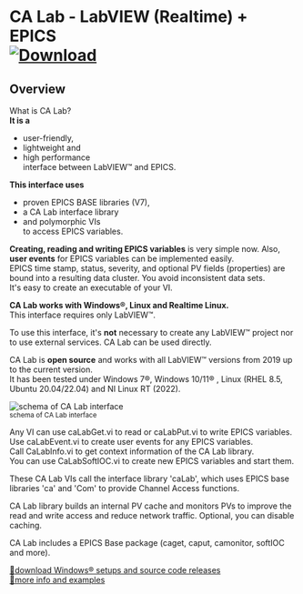 # CA Lab - LabVIEW (Realtime) + EPICS</br>[![Download](https://github-production-user-asset-6210df.s3.amazonaws.com/17197773/256530946-ddda9486-4d74-4e74-b729-1843c2a9ea0d.png "Download")](https://github.com/epics-extensions/CALab/releases "Download")


## Overview

What is CA Lab?<br/>
**It is a**<br/>
- user-friendly,<br/>
- lightweight and<br/>
- high performance<br/>interface between LabVIEW™ and EPICS.<br/>

**This interface uses**<br/>
- proven EPICS BASE libraries (V7),<br/>
- a CA Lab interface library<br/>
- and polymorphic VIs<br/>
to access EPICS variables.

**Creating, reading and writing EPICS variables** is very simple now. Also, **user events** for EPICS variables can be implemented easily.<br/>
EPICS time stamp, status, severity, and optional PV fields (properties) are bound into a resulting data cluster. You avoid inconsistent data sets.<br/>
It's easy to create an executable of your VI.

**CA Lab works with Windows®, Linux and Realtime Linux.**<br/>
This interface requires only LabVIEW™.

To use this interface, it's **not** necessary to create any LabVIEW™ project nor to use external services. CA Lab can be used directly.

CA Lab is **open source** and works with all LabVIEW™ versions from 2019 up to the current version.<br/>
It has been tested under Windows 7®, Windows 10/11® , Linux (RHEL 8.5, Ubuntu 20.04/22.04) and NI Linux RT (2022).

<img src="https://github.com/epics-extensions/CALab/assets/17197773/a975e0fc-20b8-441d-8013-f0d11c06898b"
    alt="schema of CA Lab interface"><br/>
<sup>schema of CA Lab interface</sup>

Any VI can use caLabGet.vi to read or caLabPut.vi to write EPICS variables.<br/>
Use caLabEvent.vi to create user events for any EPICS variables.<br/>
Call CaLabInfo.vi to get context information of the CA Lab library.<br/>
You can use CaLabSoftIOC.vi to create new EPICS variables and start them.

These CA Lab VIs call the interface library 'caLab', which uses EPICS base libraries 'ca' and 'Com' to provide Channel Access functions.

CA Lab library builds an internal PV cache and monitors PVs to improve the read and write access and reduce network traffic. Optional, you can disable caching.

CA Lab includes a EPICS Base package (caget, caput, camonitor, softIOC and more).

<a href="https://github.com/epics-extensions/CALab/releases">🔗download Windows® setups and source code releases</a></br>
<a href="https://www.helmholtz-berlin.de/zentrum/locations/it/calab">🔗more info and examples</a>
